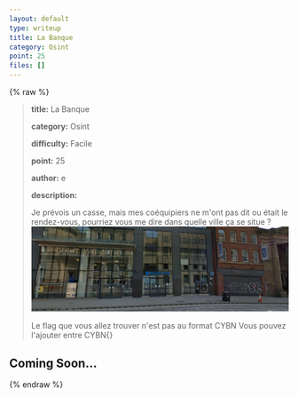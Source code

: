 ```yaml
---
layout: default
type: writeup
title: La Banque
category: Osint
point: 25
files: []
---
```


{% raw %}
> **title:** La Banque
>
> **category:** Osint
>
> **difficulty:** Facile
>
> **point:** 25
>
> **author:** e
>
> **description:**
>
> Je prévois un casse, mais mes coéquipiers ne m'ont pas dit ou était le rendez-vous, pourriez vous me dire dans quelle ville ça se situe ? ![la_banque.png](images/la_banque.png)
>
> Le flag que vous allez trouver n'est pas au format CYBN Vous pouvez l'ajouter entre CYBN{}

## Coming Soon...

{% endraw %}
